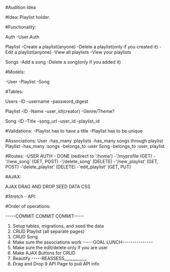 #Audition Idea

#Idea: Playlist holder.

#Functionality:

  Auth
    -User Auth

  Playlist
    -Create a playlist(anyone)
    -Delete a playlist(only if you created it)
    -Edit a playlist(anyone)
    -View all playlists
    -View your playlists

  Songs
    -Add a song
    -Delete a song(only if you added it)


#Models:

  -User
  -Playlist
  -Song

#Tables:

  Users
    -ID
    -username
    -password_digest

  Playlist
    -ID
    -Name
    -user_id(creator)
    -Genre/Theme?

  Song
    -ID
    -Title
    -song_url
    -user_id
    -playlist_id

#Validations:
  -Playlist has to have a title
  -Playlist has to be unique

#Associations:
    User
      -has_many :playlists
      -has_many songs through playlist
    Playlist
      -has_many :songs
      -belongs_to :user
    Song
      -belongs_to :user, playlist

#Routes:
  -USER AUTH - DONE (redirect to '/home')
  -'/myprofile (GET)
  -'/new_song' (GET, POST)
  -'/delete_song' (DELETE)
  -'/new_playlist' (GET, POST)
  -'delete_playlist' (DELETE)
  -'edit_playlist' (GET, PUT)

#AJAX:

AJAX DRAG AND DROP
SEED DATA
CSS

#Stretch - API:

#Order of operations:

-----COMMIT COMMIT COMMIT-----

1) Setup tables, migrations, and seed the data
2) CRUD Playlist (all separate pages)
3) CRUD Song
4) Make sure the associations work
-----GOAL LUNCH---------------
5) Make sure the edit/delete only if you are user
6) Make AJAX Buttons for CRUD
7) Beautify
-----REASSESS___________
8) Drag and Drop
9  API Page to pull API info

